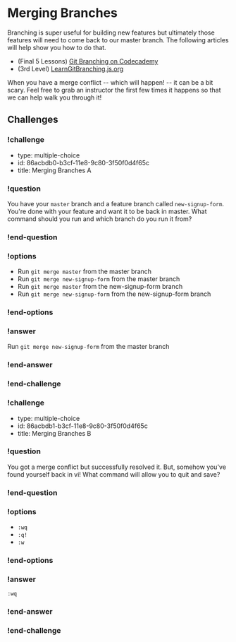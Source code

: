 # Merging Branches

Branching is super useful for building new features but ultimately those features will need to come back to our master branch. The following articles will help show you how to do that.

* (Final 5 Lessons) [Git Branching on Codecademy](https://www.codecademy.com/en/courses/learn-git/lessons/git-branching/exercises/git-merge-i)
* (3rd Level) [LearnGitBranching.js.org](http://learngitbranching.js.org/)

When you have a merge conflict -- which will happen! -- it can be a bit scary. Feel free to grab an instructor the first few times it happens so that we can help walk you through it!

## Challenges

<!-- Question -->

### !challenge

* type: multiple-choice
* id: 86acbdb0-b3cf-11e8-9c80-3f50f0d4f65c
* title: Merging Branches A

### !question

You have your `master` branch and a feature branch called `new-signup-form`. You're done with your feature and want it to be back in master. What command should you run and which branch do you run it from?

### !end-question

### !options

* Run `git merge master` from the master branch
* Run `git merge new-signup-form` from the master branch
* Run `git merge master` from the new-signup-form branch
* Run `git merge new-signup-form` from the new-signup-form branch

### !end-options

### !answer

Run `git merge new-signup-form` from the master branch

### !end-answer

### !end-challenge

<!-- Question -->

### !challenge

* type: multiple-choice
* id: 86acbdb1-b3cf-11e8-9c80-3f50f0d4f65c
* title: Merging Branches B

### !question

You got a merge conflict but successfully resolved it. But, somehow you've found yourself back in vi! What command will allow you to quit and save?

### !end-question

### !options

* `:wq`
* `:q!`
* `:w`

### !end-options

### !answer

`:wq`

### !end-answer

### !end-challenge

